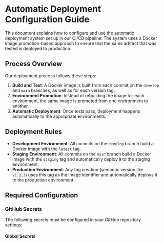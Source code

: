 # Automatic Deployment Configuration Guide

This document explains how to configure and use the automatic deployment system set up in our CI/CD pipeline. The system uses a Docker image promotion-based approach to ensure that the same artifact that was tested is deployed to production.

## Process Overview

Our deployment process follows these steps:

1. **Build and Test**: A Docker image is built from each commit on the `develop` and `main` branches, as well as for each version tag.
2. **Environment Promotion**: Instead of rebuilding the image for each environment, the same image is promoted from one environment to another.
3. **Automatic Deployment**: Once tests pass, deployment happens automatically to the appropriate environments.

## Deployment Rules

- **Development Environment**: All commits on the `develop` branch build a Docker image with the `latest` tag.
- **Staging Environment**: All commits on the `main` branch build a Docker image with the `staging` tag and automatically deploy it to the staging environment.
- **Production Environment**: Any tag creation (semantic version like `v1.2.3`) uses this tag as the image identifier and automatically deploys it to the production environment.

## Required Configuration

### GitHub Secrets

The following secrets must be configured in your GitHub repository settings:

#### Global Secrets
